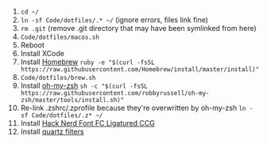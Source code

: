 1. `cd ~/`
1. `ln -sf Code/dotfiles/.* ~/` (ignore errors, files link fine)
1. `rm .git` (remove .git directory that may have been symlinked from here)
1. `Code/dotfiles/macos.sh`
1. Reboot
1. Install XCode
1. Install [Homebrew](https://brew.sh/) `ruby -e "$(curl -fsSL https://raw.githubusercontent.com/Homebrew/install/master/install)"`
1. `Code/dotfiles/brew.sh`
1. Install [oh-my-zsh](https://github.com/robbyrussell/oh-my-zsh) `sh -c "$(curl -fsSL https://raw.githubusercontent.com/robbyrussell/oh-my-zsh/master/tools/install.sh)"`
1. Re-link .zshrc/.zprofile because they're overwritten by oh-my-zsh `ln -sf Code/dotfiles/.z* ~/`
1. Install [Hack Nerd Font FC Ligatured CCG](https://github.com/gaplo917/Ligatured-Hack/releases/download/v3.003%2BNv2.1.0%2BFC%2BJBMv2.242/HackLigatured-v3.003+FC3.1+JBMv2.242.zip)
1. Install [quartz filters](https://github.com/doekman/Apple-Quartz-Filters/releases)
